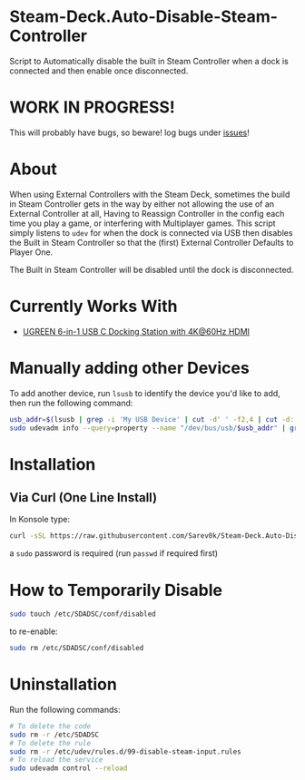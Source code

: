 # Steam-Deck.Auto-Disable-Steam-Controller
Script to Automatically disable the built in Steam Controller when a dock is connected and then enable once disconnected.

# WORK IN PROGRESS!
This will probably have bugs, so beware! log bugs under [issues](https://github.com/Sarev0k/Steam-Deck.Auto-Disable-Steam-Controller/issues)!

# About

When using External Controllers with the Steam Deck, sometimes the build in Steam Controller gets in the way by either not allowing the use of an External Controller at all, Having to Reassign Controller in the config each time you play a game, or interfering with Multiplayer games. This script simply listens to `udev` for when the dock is connected via USB then disables the Built in Steam Controller so that the (first) External Controller Defaults to Player One.

The Built in Steam Controller will be disabled until the dock is disconnected.

# Currently Works With
 - [UGREEN 6-in-1 USB C Docking Station with 4K@60Hz HDMI](https://www.ugreen.com/collections/usb-hub/products/ugreen-6-in-1-usb-c-docking-station-with-4k-60hz-hdmi)

# Manually adding other Devices

To add another device, run `lsusb` to identify the device you'd like to add, then run the following command:
```bash
usb_addr=$(lsusb | grep -i 'My USB Device' | cut -d' ' -f2,4 | cut -d: -f1 | tr ' ' '/')
sudo udevadm info --query=property --name "/dev/bus/usb/$usb_addr" | grep PRODUCT | cut -d'=' -f2 >> /etc/SDADSC/conf/simple_device_list.txt
```

# Installation

## Via Curl (One Line Install)

In Konsole type:
```bash
curl -sSL https://raw.githubusercontent.com/Sarev0k/Steam-Deck.Auto-Disable-Steam-Controller/main/curl_install.sh | bash
```

a `sudo` password is required (run `passwd` if required first)

# How to Temporarily Disable

```bash
sudo touch /etc/SDADSC/conf/disabled
````

to re-enable:
```bash
sudo rm /etc/SDADSC/conf/disabled
```

# Uninstallation

Run the following commands:
```bash
# To delete the code
sudo rm -r /etc/SDADSC
# To delete the rule
sudo rm -r /etc/udev/rules.d/99-disable-steam-input.rules
# To reload the service
sudo udevadm control --reload
```
